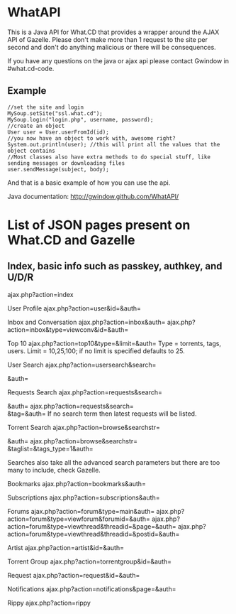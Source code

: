 WhatAPI
=======

This is a Java API for What.CD that provides a wrapper around the AJAX API of Gazelle. Please don't make more than 1 request to the site per second and don't do anything malicious or there will be consequences.  

If you have any questions on the java or ajax api please contact Gwindow in #what.cd-code.



Example
-------
    //set the site and login
    MySoup.setSite("ssl.what.cd");
    MySoup.login("login.php", username, password);
    //create an object
    User user = User.userFromId(id);
    //you now have an object to work with, awesome right?
    System.out.println(user); //this will print all the values that the object contains
    //Most classes also have extra methods to do special stuff, like sending messages or downloading files
    user.sendMessage(subject, body);
And that is a basic example of how you can use the api.

Java documentation: http://gwindow.github.com/WhatAPI/

List of JSON pages present on What.CD and Gazelle 
==================================================

## Index, basic info such as passkey, authkey, and U/D/R
ajax.php?action=index

User Profile
ajax.php?action=user&id=<User ID>&auth=<Authkey>

Inbox and Conversation
ajax.php?action=inbox&auth=<Authkey>
ajax.php?action=inbox&type=viewconv&id=<Message Id>&auth=<Authkey>

Top 10
ajax.php?action=top10&type=<Type>&limit=<Limit>&auth=<Authkey>
Type = torrents, tags, users.
Limit = 10,25,100; if no limit is specified defaults to 25.

User Search
ajax.php?action=usersearch&search=<Search Term>&auth=<Authkey>

Requests Search
ajax.php?action=requests&search=<Search Term>&auth=<AuthKey>
ajax.php?action=requests&search=<Search Term>&tag=<Tags>&auth=<AuthKey>
If no search term then latest requests will be listed.

Torrent Search
ajax.php?action=browse&searchstr=<Search Term>&auth=<AuthKey>
ajax.php?action=browse&searchstr=<Search Term>&taglist=<Tags>&tags_type=1&auth=<AuthKey>

Searches also take all the advanced search parameters but there are too many to include, check Gazelle.  

Bookmarks
ajax.php?action=bookmarks&auth=<AuthKey>

Subscriptions
ajax.php?action=subscriptions&auth=<Authkey>

Forums
ajax.php?action=forum&type=main&auth=<Authkey>
ajax.php?action=forum&type=viewforum&forumid=<Forum Id>&auth=<Authkey>
ajax.php?action=forum&type=viewthread&threadid=<Thread Id>&page=<Page>&auth=<Authkey>
ajax.php?action=forum&type=viewthread&threadid=<Thread Id>&postid=<Post Id>&auth=<Authkey>

Artist
ajax.php?action=artist&id=<Artist Id>&auth=<Authkey>

Torrent Group
ajax.php?action=torrentgroup&id=<Torrent Group Id>&auth=<Authkey>

Request
ajax.php?action=request&id=<Request Id>&auth=<Authkey>

Notifications
ajax.php?action=notifications&page=<Page>&auth=<Authkey>

Rippy
ajax.php?action=rippy
